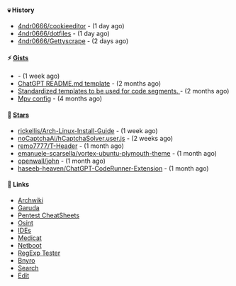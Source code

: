 #### 💀 History

- [4ndr0666/cookieeditor](https://github.com/4ndr0666/cookieeditor) - (1 day ago)
- [4ndr0666/dotfiles](https://github.com/4ndr0666/dotfiles) - (1 day ago)
- [4ndr0666/Gettyscrape](https://github.com/4ndr0666/Gettyscrape) - (2 days ago)

#### ⚡ [Gists](https://gist.github.com/4ndr0666)

- [](https://gist.github.com/cd22ab2bd4f5b4956af3e1f883ca0a60) - (1 week ago)
- [ChatGPT README.md template](https://gist.github.com/4544fdae1dfd8d364821db23bd63dd7f) - (2 months ago)
- [Standardized templates to be used for code segments. ](https://gist.github.com/814e30f80382ca7e6932133278642180) - (2 months ago)
- [Mpv config](https://gist.github.com/3b374e66eeb82b8d049b9fb70c5f2b16) - (4 months ago)

#### 🌟 [Stars](https://github.com/4ndr0666?tab=stars)

- [rickellis/Arch-Linux-Install-Guide](https://github.com/rickellis/Arch-Linux-Install-Guide) - (1 week ago)
- [noCaptchaAi/hCaptchaSolver.user.js](https://github.com/noCaptchaAi/hCaptchaSolver.user.js) - (2 weeks ago)
- [remo7777/T-Header](https://github.com/remo7777/T-Header) - (1 month ago)
- [emanuele-scarsella/vortex-ubuntu-plymouth-theme](https://github.com/emanuele-scarsella/vortex-ubuntu-plymouth-theme) - (1 month ago)
- [openwall/john](https://github.com/openwall/john) - (1 month ago)
- [haseeb-heaven/ChatGPT-CodeRunner-Extension](https://github.com/haseeb-heaven/ChatGPT-CodeRunner-Extension) - (1 month ago)

#### 📌 Links

- [Archwiki](https://wiki.archlinux.org/index.php?title=Special:Search&search)
- [Garuda](https://start.garudalinux.org)
- [Pentest CheatSheets](https://github.com/coreb1t/awesome-pentest-cheat-sheets)
- [Osint](https://github.com/cipher387/osint_stuff_tool_collection)
- [IDEs](https://github.com/styfle/awesome-online-ide)
- [Medicat](https://github.com/mon5termatt/medicat_installer)
- [Netboot](https://github.com/4ndr0666/netboot.xyz-custom)
- [RegExp Tester](https://iblogbox.com/devtools/regexp)
- [Bnyro](https://me.chatoyer.de/search/)
- [Search](https://github.com/edoardottt/awesome-hacker-search-engines)
- [Edit](https://github.com/4ndr0666/4ndr0666/blob/master/templates/README.md.tpl)


